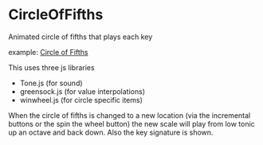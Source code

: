 # CircleOfFifths
Animated circle of fifths that plays each key 

example: [Circle of Fifths](https://www.guitarland.com/MusicTheoryWithToneJS/CircleOfFifths/index.html)

This uses three js libraries
- Tone.js (for sound)
- greensock.js (for value interpolations)
- winwheel.js  (for circle specific items)

When the circle of fifths is changed to a new location (via the incremental buttons or the spin the wheel button) the new scale will play from low tonic up an octave and back down.  Also the key signature is shown.

